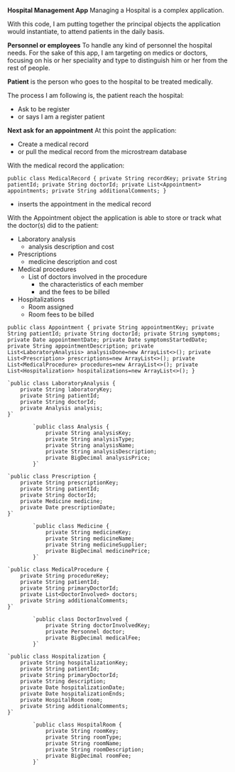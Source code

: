 

**Hospital Management App**
Managing a Hospital is a complex application.

With this code, I am putting together the principal objects the application would instantiate, to 
attend patients in the daily basis.

**Personnel or employees**
To handle any kind of personnel the hospital needs. For the sake of this app, I am targeting on medics 
or doctors, focusing on his or her speciality and type to distinguish him or her from the rest of 
people.

**Patient** is the person who goes to the hospital to be treated medically.

The process I am following is, the patient reach the hospital:

* Ask to be register
* or says I am a register patient

**Next ask for an appointment**
At this point the application:

* Create a medical record
* or pull the medical record from the microstream database

With the medical record the application:

`public class MedicalRecord {
    private String recordKey;
    private String patientId;
    private String doctorId;
    private List<Appointment> appointments;
    private String additionalComments;
}`

* inserts the appointment in the medical record

With the Appointment object the application is able to store or track what the doctor(s) did to
the patient:

* Laboratory analysis
  * analysis description and cost
* Prescriptions
  * medicine description and cost
* Medical procedures
  * List of doctors involved in the procedure
    * the characteristics of each member
    * and the fees to be billed
* Hospitalizations
  * Room assigned
  * Room fees to be billed

`public class Appointment {
    private String appointmentKey;
    private String patientId;
    private String doctorId;
    private String symptoms;
    private Date appointmentDate;
    private Date symptomsStartedDate;
    private String appointmentDescription;
    private List<LaboratoryAnalysis> analysisDone=new ArrayList<>();
    private List<Prescription> prescriptions=new ArrayList<>();
    private List<MedicalProcedure> procedures=new ArrayList<>();
    private List<Hospitalization> hospitalizations=new ArrayList<>();
}`

    `public class LaboratoryAnalysis {
        private String laboratoryKey;
        private String patientId;
        private String doctorId;
        private Analysis analysis;
    }`

            `public class Analysis {
                private String analysisKey;
                private String analysisType;
                private String analysisName;
                private String analysisDescription;
                private BigDecimal analysisPrice;
            }`

    `public class Prescription {
        private String prescriptionKey;
        private String patientId;
        private String doctorId;
        private Medicine medicine;
        private Date prescriptionDate;
    }`

            `public class Medicine {
                private String medicineKey;
                private String medicineName;
                private String medicineSupplier;
                private BigDecimal medicinePrice;
            }`

    `public class MedicalProcedure {
        private String procedureKey;
        private String patientId;
        private String primaryDoctorId;
        private List<DoctorInvolved> doctors;
        private String additionalComments;
    }`

            `public class DoctorInvolved {
                private String doctorInvolvedKey;
                private Personnel doctor;
                private BigDecimal medicalFee;
            }`

    `public class Hospitalization {
        private String hospitalizationKey;
        private String patientId;
        private String primaryDoctorId;
        private String description;
        private Date hospitalizationDate;
        private Date hospitalizationEnds;
        private HospitalRoom room;
        private String additionalComments;
    }`

            `public class HospitalRoom {
                private String roomKey;
                private String roomType;
                private String roomName;
                private String roomDescription;
                private BigDecimal roomFee;
            }`